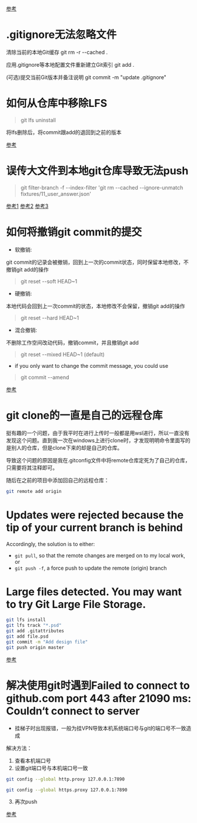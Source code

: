 [参考](https://www.runoob.com/git/git-remote-repo.html)

# .gitignore无法忽略文件

清除当前的本地Git缓存
git rm -r --cached .

应用.gitignore等本地配置文件重新建立Git索引
git add .

(可选)提交当前Git版本并备注说明
git commit -m "update .gitignore"

# 如何从仓库中移除LFS

> git lfs uninstall

将lfs删除后，将commit跟add的退回到之前的版本

[参考](https://blog.csdn.net/weixin_39278265/article/details/121103819)


# 误传大文件到本地git仓库导致无法push

> git filter-branch -f --index-filter 'git rm --cached --ignore-unmatch fixtures/11_user_answer.json'

[参考1](https://blog.csdn.net/qq_43827595/article/details/105673569)
[参考2](https://marcosantonocito.medium.com/fixing-the-gh001-large-files-detected-you-may-want-to-try-git-large-file-storage-43336b983272)
[参考3](https://stackoverflow.com/questions/33360043/git-error-need-to-remove-large-file)


# 如何将撤销git commit的提交

- 软撤销:

git commit的记录会被撤销，回到上一次的commit状态，同时保留本地修改，不撤销git add的操作

> git reset --soft HEAD~1

- 硬撤销:

本地代码会回到上一次commit的状态，本地修改不会保留，撤销git add的操作

> git reset --hard HEAD~1

- 混合撤销:

不删除工作空间改动代码，撤销commit，并且撤销git add

> git reset --mixed HEAD~1 (default)

- if you only want to change the commit message, you could use

> git commit --amend

[参考](https://blog.csdn.net/qq_32281471/article/details/95478314)


# git clone的一直是自己的远程仓库

挺有趣的一个问题，由于我平时在进行上传时一般都是用wsl进行，所以一直没有发现这个问题。直到我一次在windows上进行clone时，才发现明明命令里面写的是别人的仓库，但是clone下来的却是自己的仓库。

导致这个问题的原因是我在.gitconfig文件中将remote仓库定死为了自己的仓库，只需要将其注释即可。

随后在之前的项目中添加回自己的远程仓库：

```bash
git remote add origin
```


# Updates were rejected because the tip of your current branch is behind

Accordingly, the solution is to either:

- `git pull`, so that the remote changes are merged on to my local work, or
- `git push -f`, a force push to update the remote (origin) branch


# Large files detected. You may want to try Git Large File Storage.

```bash
git lfs install
git lfs track "*.psd"
git add .gitattributes
git add file.psd
git commit -m "Add design file"
git push origin master
```

[参考](https://git-lfs.github.com/)


# 解决使用git时遇到Failed to connect to github.com port 443 after 21090 ms: Couldn‘t connect to server

- 挂梯子时出现报错，一般为挂VPN导致本机系统端口号与git的端口号不一致造成

解决方法：

1. 查看本机端口号
2. 设置git端口号与本机端口号一致

```bash
git config --global http.proxy 127.0.0.1:7890

git config --global https.proxy 127.0.0.1:7890
```

3. 再次push

[参考](https://blog.csdn.net/qq_40296909/article/details/134285451)

